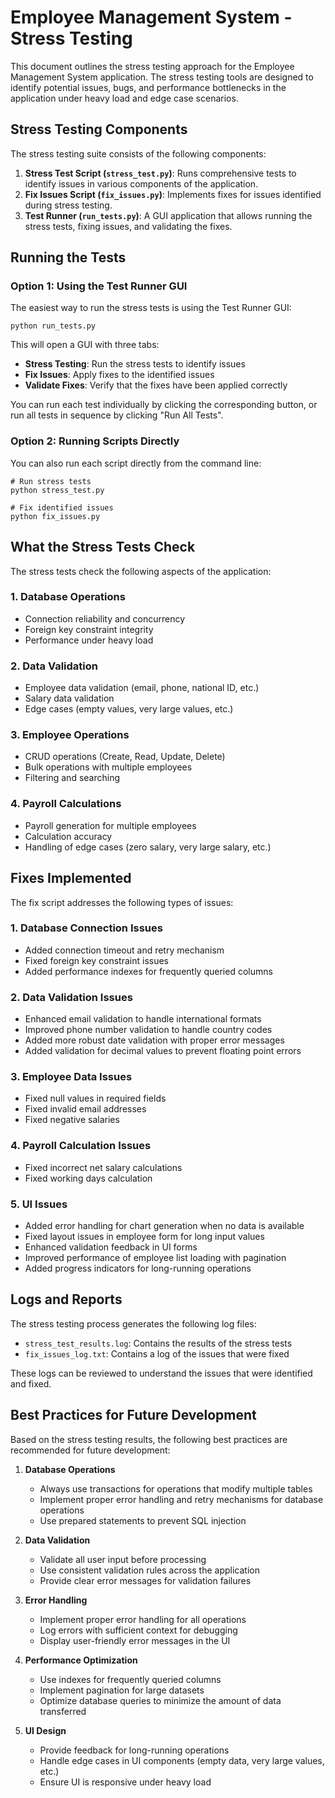 # Employee Management System - Stress Testing

This document outlines the stress testing approach for the Employee Management System application. The stress testing tools are designed to identify potential issues, bugs, and performance bottlenecks in the application under heavy load and edge case scenarios.

## Stress Testing Components

The stress testing suite consists of the following components:

1. **Stress Test Script (`stress_test.py`)**: Runs comprehensive tests to identify issues in various components of the application.
2. **Fix Issues Script (`fix_issues.py`)**: Implements fixes for issues identified during stress testing.
3. **Test Runner (`run_tests.py`)**: A GUI application that allows running the stress tests, fixing issues, and validating the fixes.

## Running the Tests

### Option 1: Using the Test Runner GUI

The easiest way to run the stress tests is using the Test Runner GUI:

```
python run_tests.py
```

This will open a GUI with three tabs:
- **Stress Testing**: Run the stress tests to identify issues
- **Fix Issues**: Apply fixes to the identified issues
- **Validate Fixes**: Verify that the fixes have been applied correctly

You can run each test individually by clicking the corresponding button, or run all tests in sequence by clicking "Run All Tests".

### Option 2: Running Scripts Directly

You can also run each script directly from the command line:

```
# Run stress tests
python stress_test.py

# Fix identified issues
python fix_issues.py
```

## What the Stress Tests Check

The stress tests check the following aspects of the application:

### 1. Database Operations
- Connection reliability and concurrency
- Foreign key constraint integrity
- Performance under heavy load

### 2. Data Validation
- Employee data validation (email, phone, national ID, etc.)
- Salary data validation
- Edge cases (empty values, very large values, etc.)

### 3. Employee Operations
- CRUD operations (Create, Read, Update, Delete)
- Bulk operations with multiple employees
- Filtering and searching

### 4. Payroll Calculations
- Payroll generation for multiple employees
- Calculation accuracy
- Handling of edge cases (zero salary, very large salary, etc.)

## Fixes Implemented

The fix script addresses the following types of issues:

### 1. Database Connection Issues
- Added connection timeout and retry mechanism
- Fixed foreign key constraint issues
- Added performance indexes for frequently queried columns

### 2. Data Validation Issues
- Enhanced email validation to handle international formats
- Improved phone number validation to handle country codes
- Added more robust date validation with proper error messages
- Added validation for decimal values to prevent floating point errors

### 3. Employee Data Issues
- Fixed null values in required fields
- Fixed invalid email addresses
- Fixed negative salaries

### 4. Payroll Calculation Issues
- Fixed incorrect net salary calculations
- Fixed working days calculation

### 5. UI Issues
- Added error handling for chart generation when no data is available
- Fixed layout issues in employee form for long input values
- Enhanced validation feedback in UI forms
- Improved performance of employee list loading with pagination
- Added progress indicators for long-running operations

## Logs and Reports

The stress testing process generates the following log files:

- `stress_test_results.log`: Contains the results of the stress tests
- `fix_issues_log.txt`: Contains a log of the issues that were fixed

These logs can be reviewed to understand the issues that were identified and fixed.

## Best Practices for Future Development

Based on the stress testing results, the following best practices are recommended for future development:

1. **Database Operations**
   - Always use transactions for operations that modify multiple tables
   - Implement proper error handling and retry mechanisms for database operations
   - Use prepared statements to prevent SQL injection

2. **Data Validation**
   - Validate all user input before processing
   - Use consistent validation rules across the application
   - Provide clear error messages for validation failures

3. **Error Handling**
   - Implement proper error handling for all operations
   - Log errors with sufficient context for debugging
   - Display user-friendly error messages in the UI

4. **Performance Optimization**
   - Use indexes for frequently queried columns
   - Implement pagination for large datasets
   - Optimize database queries to minimize the amount of data transferred

5. **UI Design**
   - Provide feedback for long-running operations
   - Handle edge cases in UI components (empty data, very large values, etc.)
   - Ensure UI is responsive under heavy load

